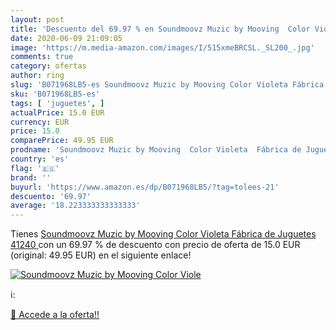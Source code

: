 ```yaml
---
layout: post
title: 'Descuento del 69.97 % en Soundmoovz Muzic by Mooving  Color Viole'
date: 2020-06-09 21:09:05
image: 'https://m.media-amazon.com/images/I/515xmeBRCSL._SL200_.jpg'
comments: true
category: ofertas
author: ring
slug: 'B071968LB5-es Soundmoovz Muzic by Mooving Color Violeta Fábrica de...'
sku: 'B071968LB5-es'
tags: [ 'juguetes', ]
actualPrice: 15.0 EUR
currency: EUR
price: 15.0
comparePrice: 49.95 EUR
prodname: 'Soundmoovz Muzic by Mooving  Color Violeta  Fábrica de Juguetes 41240 '
country: 'es'
flag: '🇪🇸'
brand: ''
buyurl: 'https://www.amazon.es/dp/B071968LB5/?tag=tolees-21'
descuento: '69.97'
average: '18.223333333333333'
---
```


Tienes [Soundmoovz Muzic by Mooving  Color Violeta  Fábrica de Juguetes 41240 ](https://www.amazon.es/dp/B071968LB5/?tag=tolees-21) con un 69.97 % de descuento con precio de oferta de 15.0 EUR (original: 49.95 EUR) en el siguiente enlace!

[![Soundmoovz Muzic by Mooving  Color Viole](https://m.media-amazon.com/images/I/515xmeBRCSL._SL200_.jpg)](https://www.amazon.es/dp/B071968LB5/?tag=tolees-21)

ℹ️:


[🛒 Accede a la oferta!!](https://www.amazon.es/dp/B071968LB5/?tag=tolees-21)
